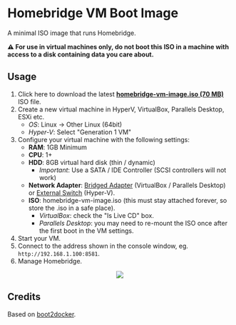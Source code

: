 # Homebridge VM Boot Image

A minimal ISO image that runs Homebridge.

**:warning: For use in virtual machines only, do not boot this ISO in a machine with access to a disk containing data you care about.**

## Usage

1. Click here to download the latest [**homebridge-vm-image.iso (70 MB)**](https://github.com/oznu/homebridge-vm-image/releases/latest/download/homebridge-vm-image.iso) ISO file.
2. Create a new virtual machine in HyperV, VirtualBox, Parallels Desktop, ESXi etc.
    * *OS*: Linux -> Other Linux (64bit)
    * *Hyper-V*: Select "Generation 1 VM"
3. Configure your virtual machine with the following settings:
    * **RAM**: 1GB Minimum
    * **CPU**: 1+
    * **HDD**: 8GB virtual hard disk (thin / dynamic)
        * *Important*: Use a SATA / IDE Controller (SCSI controllers will not work)
    * **Network Adapter**: [Bridged Adapter](https://github.com/homebridge/homebridge/wiki/VirtualBox-and-Parallels-Desktop-VM-Network-Settings) (VirtualBox / Parallels Desktop) or [External Switch](https://docs.microsoft.com/en-us/windows-server/virtualization/hyper-v/get-started/create-a-virtual-switch-for-hyper-v-virtual-machines) (Hyper-V).
    * **ISO**: homebridge-vm-image.iso (this must stay attached forever, so store the .iso in a safe place).
        * *VirtualBox*: check the "Is Live CD" box.
        * *Parallels Desktop*: you may need to re-mount the ISO once after the first boot in the VM settings.
4. Start your VM.
5. Connect to the address shown in the console window, eg. `http://192.168.1.100:8581`.
6. Manage Homebridge.

<p align="center">
  <img src="https://user-images.githubusercontent.com/3979615/86241831-fb3a5e00-bbe6-11ea-8070-f3e6c2bf5ec6.png">
</p>

## Credits

Based on [boot2docker](https://github.com/boot2docker/boot2docker).
